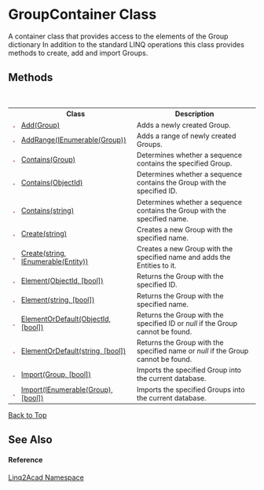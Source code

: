 # GroupContainer Class
 

A container class that provides access to the elements of the Group dictionary In addition to the standard LINQ operations this class provides methods to create, add and import Groups.


## Methods
&nbsp;<table><tr><th></th><th>Class</th><th>Description</th></tr><tr><td>![Public method](media/pubmethod.gif "Public method")</td><td><a href="M_Linq2Acad_GroupContainer_Add.md#GroupContainerAdd-Method-Group">Add(Group)</a></td><td>
Adds a newly created Group.</td></tr><tr><td>![Public method](media/pubmethod.gif "Public method")</td><td><a href="M_Linq2Acad_GroupContainer_AddRange.md#GroupContainerAddRange-Method-IEnumerableGroup">AddRange(IEnumerable(Group))</a></td><td>
Adds a range of newly created Groups.</td></tr><tr><td>![Public method](media/pubmethod.gif "Public method")</td><td><a href="M_Linq2Acad_GroupContainer_Contains_1.md#GroupContainerContains-Method-Group">Contains(Group)</a></td><td>
Determines whether a sequence contains the specified Group.</td></tr><tr><td>![Public method](media/pubmethod.gif "Public method")</td><td><a href="M_Linq2Acad_GroupContainer_Contains.md#GroupContainerContains-Method-ObjectId">Contains(ObjectId)</a></td><td>
Determines whether a sequence contains the Group with the specified ID.</td></tr><tr><td>![Public method](media/pubmethod.gif "Public method")</td><td><a href="M_Linq2Acad_GroupContainer_Contains_2.md#GroupContainerContains-Method-string">Contains(string)</a></td><td>
Determines whether a sequence contains the Group with the specified name.</td></tr><tr><td>![Public method](media/pubmethod.gif "Public method")</td><td><a href="M_Linq2Acad_GroupContainer_Create_1.md#GroupContainerCreate-Method-string">Create(string)</a></td><td>
Creates a new Group with the specified name.</td></tr><tr><td>![Public method](media/pubmethod.gif "Public method")</td><td><a href="M_Linq2Acad_GroupContainer_Create.md#GroupContainerCreate-Method-string-IEnumerableEntity">Create(string, IEnumerable(Entity))</a></td><td>
Creates a new Group with the specified name and adds the Entities to it.</td></tr><tr><td>![Public method](media/pubmethod.gif "Public method")</td><td><a href="M_Linq2Acad_GroupContainer_Element.md#GroupContainerElement-Method-ObjectId-bool">Element(ObjectId, [bool])</a></td><td>
Returns the Group with the specified ID.</td></tr><tr><td>![Public method](media/pubmethod.gif "Public method")</td><td><a href="M_Linq2Acad_GroupContainer_Element_1.md#GroupContainerElement-Method-string-bool">Element(string, [bool])</a></td><td>
Returns the Group with the specified name.</td></tr><tr><td>![Public method](media/pubmethod.gif "Public method")</td><td><a href="M_Linq2Acad_GroupContainer_ElementOrDefault.md#GroupContainerElementOrDefault-Method-ObjectId-bool">ElementOrDefault(ObjectId, [bool])</a></td><td>
Returns the Group with the specified ID or <i>null</i> if the Group cannot be found.</td></tr><tr><td>![Public method](media/pubmethod.gif "Public method")</td><td><a href="M_Linq2Acad_GroupContainer_ElementOrDefault_1.md#GroupContainerElementOrDefault-Method-string-bool">ElementOrDefault(string, [bool])</a></td><td>
Returns the Group with the specified name or <i>null</i> if the Group cannot be found.</td></tr><tr><td>![Public method](media/pubmethod.gif "Public method")</td><td><a href="M_Linq2Acad_GroupContainer_Import_1.md#GroupContainerImport-Method-Group-bool">Import(Group, [bool])</a></td><td>
Imports the specified Group into the current database.</td></tr><tr><td>![Public method](media/pubmethod.gif "Public method")</td><td><a href="M_Linq2Acad_GroupContainer_Import.md#GroupContainerImport-Method-IEnumerableGroup-bool">Import(IEnumerable(Group), [bool])</a></td><td>
Imports the specified Groups into the current database.</td></tr></table>
<a href="#groupcontainer-class">Back to Top</a>

## See Also


#### Reference
<a href="N_Linq2Acad.md#Linq2Acad-Namespace">Linq2Acad Namespace</a><br />
